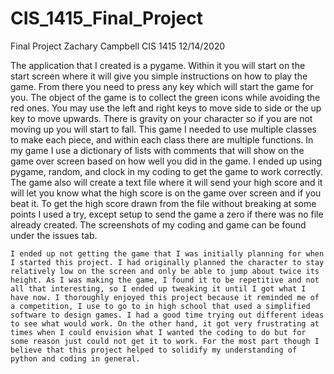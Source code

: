 # CIS_1415_Final_Project
Final Project
Zachary Campbell
CIS 1415
12/14/2020

The application that I created is a pygame. Within it you will start on the start screen where it will give you simple instructions on how to play the game. From there you need to press any key which will start the game for you. The object of the game is to collect the green icons while avoiding the red ones. You may use the left and right keys to move side to side or the up key to move upwards. There is gravity on your character so if you are not moving up you will start to fall. This game I needed to use multiple classes to make each piece, and within each class there are multiple functions. In my game I use a dictionary of lists with comments that will show on the game over screen based on how well you did in the game. I ended up using pygame, random, and clock in my coding to get the game to work correctly. The game also will create a text file where it will send your high score and it will let you know what the high score is on the game over screen and if you beat it. To get the high score drawn from the file without breaking at some points I used a try, except setup to send the game a zero if there was no file already created.
	The screenshots of my coding and game can be found under the issues tab.
 
 
	I ended up not getting the game that I was initially planning for when I started this project. I had originally planned the character to stay relatively low on the screen and only be able to jump about twice its height. As I was making the game, I found it to be repetitive and not all that interesting, so I ended up tweaking it until I got what I have now. I thoroughly enjoyed this project because it reminded me of a competition, I use to go to in high school that used a simplified software to design games. I had a good time trying out different ideas to see what would work. On the other hand, it got very frustrating at times when I could envision what I wanted the coding to do but for some reason just could not get it to work. For the most part though I believe that this project helped to solidify my understanding of python and coding in general.
